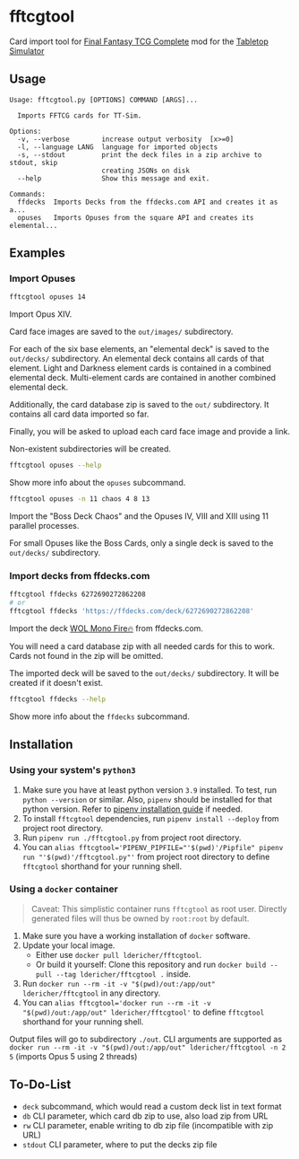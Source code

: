 # fftcgtool

Card import tool for [Final Fantasy TCG Complete](https://steamcommunity.com/sharedfiles/filedetails/?id=889160751) mod
for the [Tabletop Simulator](http://berserk-games.com/tabletop-simulator/)

## Usage

```
Usage: fftcgtool.py [OPTIONS] COMMAND [ARGS]...

  Imports FFTCG cards for TT-Sim.

Options:
  -v, --verbose        increase output verbosity  [x>=0]
  -l, --language LANG  language for imported objects
  -s, --stdout         print the deck files in a zip archive to stdout, skip
                       creating JSONs on disk
  --help               Show this message and exit.

Commands:
  ffdecks  Imports Decks from the ffdecks.com API and creates it as a...
  opuses   Imports Opuses from the square API and creates its elemental...
```

## Examples

### Import Opuses

```sh
fftcgtool opuses 14
```

Import Opus XIV.

Card face images are saved to the `out/images/` subdirectory.

For each of the six base elements, an "elemental deck" is saved to the `out/decks/` subdirectory. An elemental deck
contains all cards of that element. Light and Darkness element cards is contained in a combined elemental deck.
Multi-element cards are contained in another combined elemental deck.

Additionally, the card database zip is saved to the `out/` subdirectory. It contains all card data imported so far.

Finally, you will be asked to upload each card face image and provide a link.

Non-existent subdirectories will be created.

```sh
fftcgtool opuses --help
```

Show more info about the `opuses` subcommand.

```sh
fftcgtool opuses -n 11 chaos 4 8 13
```

Import the "Boss Deck Chaos" and the Opuses IV, VIII and XIII using 11 parallel processes.

For small Opuses like the Boss Cards, only a single deck is saved to the `out/decks/` subdirectory.

### Import decks from ffdecks.com

```sh
fftcgtool ffdecks 6272690272862208
# or
fftcgtool ffdecks 'https://ffdecks.com/deck/6272690272862208'
```

Import the deck [WOL Mono Fire🔥](https://ffdecks.com/deck/6272690272862208) from ffdecks.com.

You will need a card database zip with all needed cards for this to work. Cards not found in the zip will be omitted.

The imported deck will be saved to the `out/decks/` subdirectory. It will be created if it doesn't exist.

```sh
fftcgtool ffdecks --help
```

Show more info about the `ffdecks` subcommand.

## Installation

### Using your system's `python3`

1. Make sure you have at least python version `3.9` installed. To test, run `python --version` or similar.
   Also, `pipenv` should be installed for that python version. Refer
   to [pipenv installation guide](https://pipenv.pypa.io/en/latest/install/) if needed.
2. To install `fftcgtool` dependencies, run `pipenv install --deploy` from project root directory.
3. Run `pipenv run ./fftcgtool.py` from project root directory.
4. You can `alias fftcgtool='PIPENV_PIPFILE="'$(pwd)'/Pipfile" pipenv run "'$(pwd)'/fftcgtool.py"'` from project root
   directory to define `fftcgtool` shorthand for your running shell.

### Using a `docker` container

> Caveat: This simplistic container runs `fftcgtool` as root user.
> Directly generated files will thus be owned by `root:root` by default.

1. Make sure you have a working installation of `docker` software.
2. Update your local image.
   - Either use `docker pull ldericher/fftcgtool`.
   - Or build it yourself: Clone this repository and run `docker build --pull --tag ldericher/fftcgtool .` inside.
3. Run `docker run --rm -it -v "$(pwd)/out:/app/out" ldericher/fftcgtool` in any directory.
4. You can `alias fftcgtool='docker run --rm -it -v "$(pwd)/out:/app/out" ldericher/fftcgtool'`
   to define `fftcgtool` shorthand for your running shell.

Output files will go to subdirectory `./out`. CLI arguments are supported
as `docker run --rm -it -v "$(pwd)/out:/app/out" ldericher/fftcgtool -n 2 5` (imports Opus 5 using 2 threads)

## To-Do-List

- `deck` subcommand, which would read a custom deck list in text format
- `db` CLI parameter, which card db zip to use, also load zip from URL
- `rw` CLI parameter, enable writing to db zip file (incompatible with zip URL)
- `stdout` CLI parameter, where to put the decks zip file
